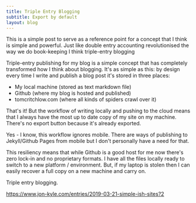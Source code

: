 ```yaml
---
title: Triple Entry Blogging
subtitle: Export by default
layout: blog
---
```


This is a simple post to serve as a reference point for a concept that I think is simple and powerful. Just like double entry accounting revolutionised the way we do book-keeping I think triple-entry blogging 

Triple-entry publishing for my blog is a simple concept that has completely transformed how I think about blogging. It's as simple as this: by design every time I write and publish a blog post it's stored in three places:

- My local machine (stored as text markdown file)
- Github (where my blog is hosted and published)
- tomcritchlow.com (where all kinds of spiders crawl over it)

That's it! But the workflow of writing locally and pushing to the cloud means that I always have the most up to date copy of my site on my machine. There's no export button because it's already exported.

Yes - I know, this workflow ignores mobile. There are ways of publishing to Jekyll/Github Pages from mobile but I don't personally have a need for that.

This resiliency means that while Github is a good host for me now there's zero lock-in and no proprietary formats. I have all the files locally ready to switch to a new platform / environment. But, if my laptop is stolen then I can easily recover a full copy on a new machine and carry on.

Triple entry blogging.

https://www.jon-kyle.com/entries/2019-03-21-simple-ish-sites?2